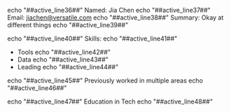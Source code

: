 echo "##active_line36##"
Named: Jia Chen
echo "##active_line37##"
Email: jiachen@versatile.com
echo "##active_line38##"
Summary: Okay at different things
echo "##active_line39##"

echo "##active_line40##"
Skills:
echo "##active_line41##"
- Tools
echo "##active_line42##"
- Data
echo "##active_line43##"
- Leading
echo "##active_line44##"

echo "##active_line45##"
Previously worked in multiple areas
echo "##active_line46##"

echo "##active_line47##"
Education in Tech
echo "##active_line48##"
